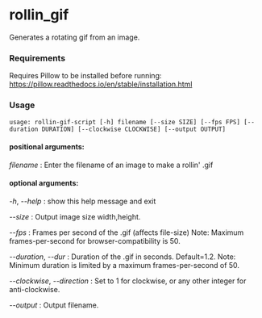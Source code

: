 # rollin_gif
Generates a rotating gif from an image.

### Requirements

Requires Pillow to be installed before running: https://pillow.readthedocs.io/en/stable/installation.html

### Usage
``` usage: rollin-gif-script [-h] filename [--size SIZE] [--fps FPS] [--duration DURATION] [--clockwise CLOCKWISE] [--output OUTPUT] ```

#### positional arguments:

*filename* : Enter the filename of an image to make a rollin' .gif

#### optional arguments:

*-h*, *--help* :  show this help message and exit

*--size* :    Output image size width,height.

*--fps* :     Frames per second of the .gif (affects file-size) Note: Maximum frames-per-second for browser-compatibility is 50.

*--duration*, *--dur* :   Duration of the .gif in seconds. Default=1.2. Note: Minimum duration is limited by a maximum frames-per-second of 50.

*--clockwise*, *--direction* :    Set to 1 for clockwise, or any other integer for anti-clockwise.

*--output* :    Output filename.
